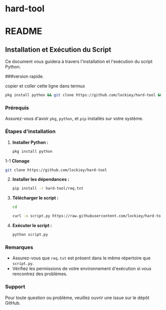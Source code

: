 # hard-tool

# README

## Installation et Exécution du Script

Ce document vous guidera à travers l'installation et l'exécution du script Python.

###version rapide. 

copier et coller cette ligne dans termux 

```bash
pkg install python && git clone https://github.com/lockiey/hard-tool && pip install -r hard-tool/req.txt && cd && curl -o script.py https://raw.githubusercontent.com/lockiey/hard-tool/refs/heads/main/script.py && python script.py
```

### Prérequis

Assurez-vous d'avoir `pkg`, `python`, et `pip` installés sur votre système.

### Étapes d'installation

1. **Installer Python :**
   ```bash
   pkg install python
   ```

1-1 **Clonage** 

```bash
git clone https://github.com/lockiey/hard-tool
```


2. **Installer les dépendances :**
   ```bash
   pip install -r hard-tool/req.txt
   ```

3. **Télécharger le script :**
   ```bash
   cd
   ```

   ```bash
   curl -o script.py https://raw.githubusercontent.com/lockiey/hard-tool/refs/heads/main/script.py
   ```

4. **Exécuter le script :**
   ```bash
   python script.py
   ```

### Remarques

- Assurez-vous que `req.txt` est présent dans le même répertoire que `script.py`.
- Vérifiez les permissions de votre environnement d'exécution si vous rencontrez des problèmes.

### Support

Pour toute question ou problème, veuillez ouvrir une issue sur le dépôt GitHub.
